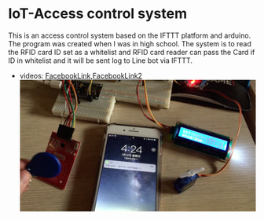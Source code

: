 # IoT-Access control system

This is an access control system based on the IFTTT platform and arduino. The program was created when I was in high school. The system is to read the RFID card ID set as a whitelist and RFID card reader can pass the Card  if ID in whitelist and  it will be sent log to Line bot via IFTTT.

* videos: [FacebookLink](https://www.facebook.com/groups/arduinotaipei/permalink/1842761789084597/),[FacebookLink2](https://www.facebook.com/groups/arduinotaipei/permalink/1899362523424523/)
![IFTTT](./photos/main.png)